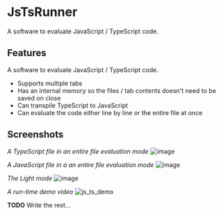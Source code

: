 # JsTsRunner
A software to evaluate JavaScript / TypeScript code.

## Features
A software to evaluate JavaScript / TypeScript code.
* Supports multiple tabs
* Has an internal memory so the files / tab contents doesn't need to be saved on close
* Can transpile TypeScript to JavaScript
* Can evaluate the code either line by line or the entire file at once

## Screenshots
*A TypeScript file in an entire file evaluation mode*
![image](https://github.com/user-attachments/assets/2a064cb9-32ca-4878-8c9d-c79a7bf82c99)

*A JavaScript file in a an entire file evaluation mode*
![image](https://github.com/user-attachments/assets/489d1b3b-a346-4c86-b738-53c26b3dec72)

*The Light mode*
![image](https://github.com/user-attachments/assets/037511aa-4346-4e4e-82b8-654d042f0086)

*A run-time demo video*
![js_ts_demo](https://github.com/user-attachments/assets/30a21f61-5600-4d55-9c67-d12895d40c25)

**TODO**
Write the rest...
